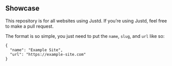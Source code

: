 ## Showcase

This repository is for all websites using Justd. If you’re using Justd, feel free to make a pull request.

The format is so simple, you just need to put the `name`, `slug`, and `url` like so:

```
{
  "name": "Example Site",
  "url": "https://example-site.com"
}
```
